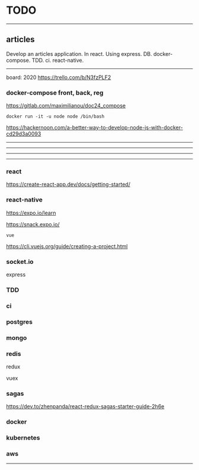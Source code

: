 # TODO

-----
## articles

Develop an articles application.
In react.
Using express.
DB.
docker-compose.
TDD.
ci.
react-native.

-----

board: 2020 https://trello.com/b/N3fzPLF2

### docker-compose front, back, reg

https://gitlab.com/maximilianou/doc24_compose

```
docker run -it -u node node /bin/bash
```

https://hackernoon.com/a-better-way-to-develop-node-js-with-docker-cd29d3a0093

-----
-----
-----
-----

### react



https://create-react-app.dev/docs/getting-started/


### react-native

https://expo.io/learn

https://snack.expo.io/
```
vue
```
https://cli.vuejs.org/guide/creating-a-project.html


### socket.io

express

### TDD

### ci

### postgres

### mongo

### redis

redux

vuex

### sagas


https://dev.to/zhenpanda/react-redux-sagas-starter-guide-2h6e



### docker

### kubernetes

### aws


-----

